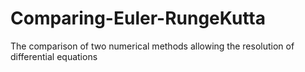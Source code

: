 # Comparing-Euler-RungeKutta
 The comparison of two numerical methods allowing the resolution of differential equations
